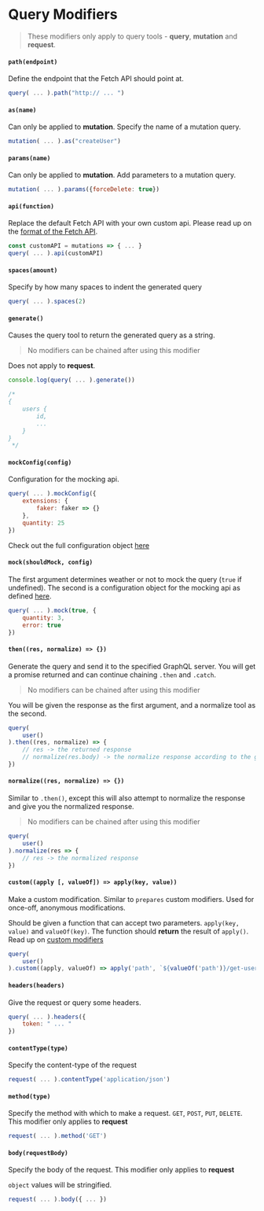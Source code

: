 # Query Modifiers

> These modifiers only apply to query tools - **query**, **mutation** and **request**.

#### `path(endpoint)`

Define the endpoint that the Fetch API should point at.

```javascript
query( ... ).path("http:// ... ")
```

#### `as(name)`

Can only be applied to **mutation**. Specify the name of a mutation query.

```javascript
mutation( ... ).as("createUser")
```

#### `params(name)`

Can only be applied to **mutation**. Add parameters to a mutation query.

```javascript
mutation( ... ).params({forceDelete: true})
```

#### `api(function)`

Replace the default Fetch API with your own custom api. Please read up on the [format of the Fetch API](../api/FetchAPI.md).

```javascript
const customAPI = mutations => { ... }
query( ... ).api(customAPI)
```

#### `spaces(amount)`

Specify by how many spaces to indent the generated query

```javascript
query( ... ).spaces(2)
```

#### `generate()`

Causes the query tool to return the generated query as a string.

> No modifiers can be chained after using this modifier

Does not apply to **request**.

```javascript
console.log(query( ... ).generate())

/*
{
    users {
        id,
        ...
    }
}
 */
```

#### `mockConfig(config)`

Configuration for the mocking api.

```javascript
query( ... ).mockConfig({
    extensions: {
        faker: faker => {}
    },
    quantity: 25
})
```

Check out the full configuration object [here](../api/Mocks.md#mock-configuration)

#### `mock(shouldMock, config)`

The first argument determines weather or not to mock the query (`true` if undefined). The second is a configuration object for the mocking api as defined
[here](../api/Mocks.md#mock-configuration).

```javascript
query( ... ).mock(true, {
    quantity: 3,
    error: true
})
```

#### `then((res, normalize) => {})`

Generate the query and send it to the specified GraphQL server. You will get a promise returned and can continue chaining `.then` and `.catch`.

> No modifiers can be chained after using this modifier

You will be given the response as the first argument, and a normalize tool as the second.

```javascript
query(
    user()
).then((res, normalize) => {
    // res -> the returned response
    // normalize(res.body) -> the normalize response according to the given model structure.
})
```

#### `normalize((res, normalize) => {})`

Similar to `.then()`, except this will also attempt to normalize the response and give you the normalized response.

> No modifiers can be chained after using this modifier

```javascript
query(
    user()
).normalize(res => {
    // res -> the normalized response
})
```

#### `custom((apply [, valueOf]) => apply(key, value))`

Make a custom modification. Similar to `prepares` custom modifiers. Used for once-off, anonymous modifications.

Should be given a function that can accept two parameters. `apply(key, value)` and `valueOf(key)`. The function should **return** the result of `apply()`. Read up on
[custom modifiers](../api/QueryTools.md#custom-modifiers)

```javascript
query(
    user()
).custom((apply, valueOf) => apply('path', `${valueOf('path')}/get-users`))
```

#### `headers(headers)`

Give the request or query some headers.

```javascript
query( ... ).headers({
    token: " ... "
})
```

#### `contentType(type)`

Specify the content-type of the request

```javascript
request( ... ).contentType('application/json')
```

#### `method(type)`

Specify the method with which to make a request. `GET`, `POST`, `PUT`, `DELETE`. This modifier only applies to **request**

```javascript
request( ... ).method('GET')
```

#### `body(requestBody)`

Specify the body of the request. This modifier only applies to **request**

`object` values will be stringified.

```javascript
request( ... ).body({ ... })
```